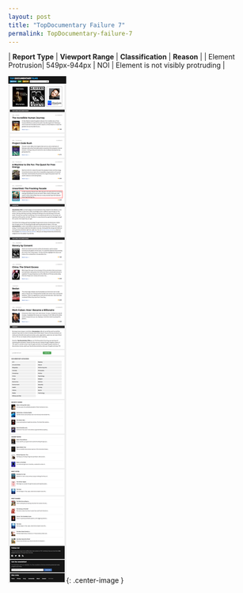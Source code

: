 ```yaml
---
layout: post
title: "TopDocumentary Failure 7"
permalink: TopDocumentary-failure-7
---
```

| **Report Type** | **Viewport Range** | **Classification** | **Reason** |
| Element Protrusion| 549px-944px | NOI | Element is not visibly protruding | 

![Screenshot of the fault](../assets/images/TopDocumentary/fault7/overflow-Width746.png){: .center-image }